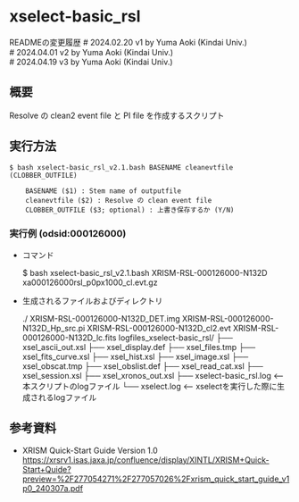 # xselect-basic_rsl

READMEの変更履歴
\# 2024.02.20 v1 by Yuma Aoki (Kindai Univ.)  
\# 2024.04.01 v2 by Yuma Aoki (Kindai Univ.)  
\# 2024.04.19 v3 by Yuma Aoki (Kindai Univ.)  



## 概要

Resolve の clean2 event file と PI file を作成するスクリプト



## 実行方法

    $ bash xselect-basic_rsl_v2.1.bash BASENAME cleanevtfile (CLOBBER_OUTFILE)

        BASENAME ($1) : Stem name of outputfile
        cleanevtfile ($2) : Resolve の clean event file
        CLOBBER_OUTFILE ($3; optional) : 上書き保存するか (Y/N)


### 実行例 (odsid:000126000)

- コマンド

    $ bash xselect-basic_rsl_v2.1.bash XRISM-RSL-000126000-N132D xa000126000rsl_p0px1000_cl.evt.gz

- 生成されるファイルおよびディレクトリ

    ./
    XRISM-RSL-000126000-N132D_DET.img
    XRISM-RSL-000126000-N132D_Hp_src.pi
    XRISM-RSL-000126000-N132D_cl2.evt
    XRISM-RSL-000126000-N132D_lc.fits
    logfiles_xselect-basic_rsl/
    ├── xsel_ascii_out.xsl
    ├── xsel_display.def
    ├── xsel_files.tmp
    ├── xsel_fits_curve.xsl
    ├── xsel_hist.xsl
    ├── xsel_image.xsl
    ├── xsel_obscat.tmp
    ├── xsel_obslist.def
    ├── xsel_read_cat.xsl
    ├── xsel_session.xsl
    ├── xsel_xronos_out.xsl
    ├── xselect-basic_rsl.log   <-- 本スクリプトのlogファイル
    └── xselect.log             <-- xselectを実行した際に生成されるlogファイル



## 参考資料

- XRISM Quick-Start Guide Version 1.0
https://xrsrv1.isas.jaxa.jp/confluence/display/XINTL/XRISM+Quick-Start+Quide?preview=%2F277054271%2F277057026%2Fxrism_quick_start_guide_v1p0_240307a.pdf

